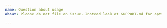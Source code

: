```yaml
---
name: Question about usage
about: Please do not file an issue. Instead look at SUPPORT.md for options

---
```



